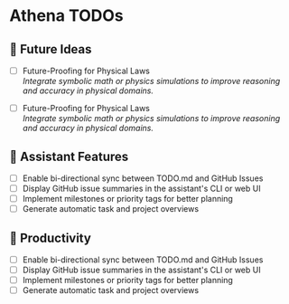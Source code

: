 # Athena TODOs

## 🌌 Future Ideas

- [ ] Future-Proofing for Physical Laws  
  _Integrate symbolic math or physics simulations to improve reasoning and accuracy in physical domains._

- [ ] Future-Proofing for Physical Laws  
  _Integrate symbolic math or physics simulations to improve reasoning and accuracy in physical domains._

## 🧠 Assistant Features

- [ ] Enable bi-directional sync between TODO.md and GitHub Issues
- [ ] Display GitHub issue summaries in the assistant's CLI or web UI
- [ ] Implement milestones or priority tags for better planning
- [ ] Generate automatic task and project overviews

## 🎯 Productivity

- [ ] Enable bi-directional sync between TODO.md and GitHub Issues
- [ ] Display GitHub issue summaries in the assistant's CLI or web UI
- [ ] Implement milestones or priority tags for better planning
- [ ] Generate automatic task and project overviews
